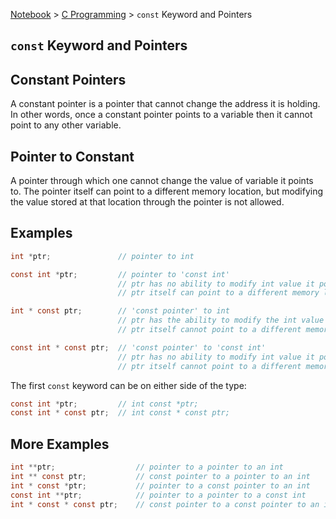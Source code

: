 <a href="../">Notebook</a> > <a href="./">C Programming</a> > `const` Keyword and Pointers

## `const` Keyword and Pointers



## Constant Pointers

A constant pointer is a pointer that cannot change the address it is holding. In other words, once a constant pointer points to a variable then it cannot point to any other variable.



## Pointer to Constant

A pointer through which one cannot change the value of variable it points to. The pointer itself can point to a different memory location, but modifying the value stored at that location through the pointer is not allowed.



## Examples

```c
int *ptr;				// pointer to int

const int *ptr;			// pointer to 'const int'
						// ptr has no ability to modify int value it points to
						// ptr itself can point to a different memory location

int * const ptr;		// 'const pointer' to int
						// ptr has the ability to modify the int value it points to
						// ptr itself cannot point to a different memory location

const int * const ptr;	// 'const pointer' to 'const int'
						// ptr has no ability to modify int value it points to
						// ptr itself cannot point to a different memory location
```

The first `const` keyword can be on either side of the type:

```c
const int *ptr;			// int const *ptr;
const int * const ptr;	// int const * const ptr;
```



## More Examples

```c
int **ptr;					// pointer to a pointer to an int
int ** const ptr;			// const pointer to a pointer to an int
int * const *ptr;			// pointer to a const pointer to an int
const int **ptr;			// pointer to a pointer to a const int
int * const * const ptr;	// const pointer to a const pointer to an int
```

